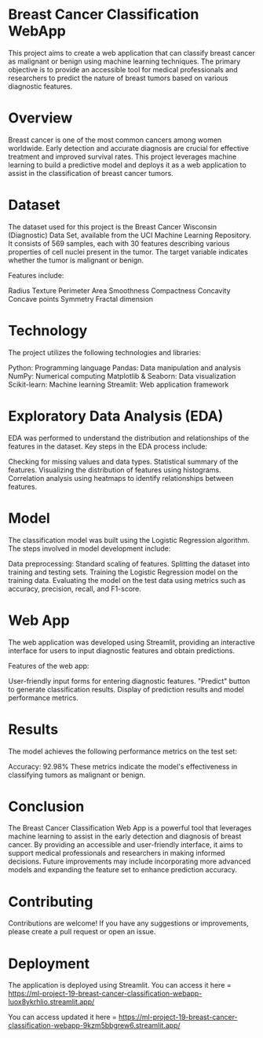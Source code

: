 # Breast Cancer Classification WebApp
This project aims to create a web application that can classify breast cancer as malignant or benign using machine learning techniques. The primary objective is to provide an accessible tool for medical professionals and researchers to predict the nature of breast tumors based on various diagnostic features.

# Overview
Breast cancer is one of the most common cancers among women worldwide. Early detection and accurate diagnosis are crucial for effective treatment and improved survival rates. This project leverages machine learning to build a predictive model and deploys it as a web application to assist in the classification of breast cancer tumors.

# Dataset
The dataset used for this project is the Breast Cancer Wisconsin (Diagnostic) Data Set, available from the UCI Machine Learning Repository. It consists of 569 samples, each with 30 features describing various properties of cell nuclei present in the tumor. The target variable indicates whether the tumor is malignant or benign.

Features include:

Radius
Texture
Perimeter
Area
Smoothness
Compactness
Concavity
Concave points
Symmetry
Fractal dimension

# Technology
The project utilizes the following technologies and libraries:

Python: Programming language
Pandas: Data manipulation and analysis
NumPy: Numerical computing
Matplotlib & Seaborn: Data visualization
Scikit-learn: Machine learning
Streamlit: Web application framework

# Exploratory Data Analysis (EDA)
EDA was performed to understand the distribution and relationships of the features in the dataset. Key steps in the EDA process include:

Checking for missing values and data types.
Statistical summary of the features.
Visualizing the distribution of features using histograms.
Correlation analysis using heatmaps to identify relationships between features.

# Model
The classification model was built using the Logistic Regression algorithm. The steps involved in model development include:

Data preprocessing: Standard scaling of features.
Splitting the dataset into training and testing sets.
Training the Logistic Regression model on the training data.
Evaluating the model on the test data using metrics such as accuracy, precision, recall, and F1-score.

# Web App
The web application was developed using Streamlit, providing an interactive interface for users to input diagnostic features and obtain predictions.

Features of the web app:

User-friendly input forms for entering diagnostic features.
"Predict" button to generate classification results.
Display of prediction results and model performance metrics.

# Results
The model achieves the following performance metrics on the test set:

Accuracy: 92.98%
These metrics indicate the model's effectiveness in classifying tumors as malignant or benign.

# Conclusion
The Breast Cancer Classification Web App is a powerful tool that leverages machine learning to assist in the early detection and diagnosis of breast cancer. By providing an accessible and user-friendly interface, it aims to support medical professionals and researchers in making informed decisions. Future improvements may include incorporating more advanced models and expanding the feature set to enhance prediction accuracy.

# Contributing
Contributions are welcome! If you have any suggestions or improvements, please create a pull request or open an issue.

# Deployment
The application is deployed using Streamlit. You can access it here = https://ml-project-19-breast-cancer-classification-webapp-luox8ykrhlio.streamlit.app/

You can access updated it here = https://ml-project-19-breast-cancer-classification-webapp-9kzm5bbgrew6.streamlit.app/
